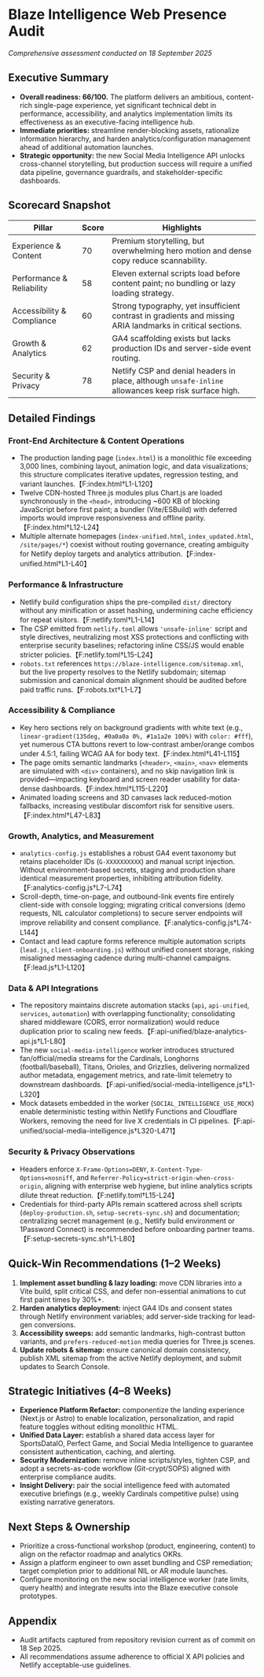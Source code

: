 # Blaze Intelligence Web Presence Audit
*Comprehensive assessment conducted on 18 September 2025*

## Executive Summary
- **Overall readiness: 66/100.** The platform delivers an ambitious, content-rich single-page experience, yet significant technical debt in performance, accessibility, and analytics implementation limits its effectiveness as an executive-facing intelligence hub.
- **Immediate priorities:** streamline render-blocking assets, rationalize information hierarchy, and harden analytics/configuration management ahead of additional automation launches.
- **Strategic opportunity:** the new Social Media Intelligence API unlocks cross-channel storytelling, but production success will require a unified data pipeline, governance guardrails, and stakeholder-specific dashboards.

## Scorecard Snapshot
| Pillar | Score | Highlights |
| --- | --- | --- |
| Experience & Content | 70 | Premium storytelling, but overwhelming hero motion and dense copy reduce scannability. |
| Performance & Reliability | 58 | Eleven external scripts load before content paint; no bundling or lazy loading strategy. |
| Accessibility & Compliance | 60 | Strong typography, yet insufficient contrast in gradients and missing ARIA landmarks in critical sections. |
| Growth & Analytics | 62 | GA4 scaffolding exists but lacks production IDs and server-side event routing. |
| Security & Privacy | 78 | Netlify CSP and denial headers in place, although `unsafe-inline` allowances keep risk surface high. |

## Detailed Findings

### Front-End Architecture & Content Operations
- The production landing page (`index.html`) is a monolithic file exceeding 3,000 lines, combining layout, animation logic, and data visualizations; this structure complicates iterative updates, regression testing, and variant launches.【F:index.html†L1-L120】
- Twelve CDN-hosted Three.js modules plus Chart.js are loaded synchronously in the `<head>`, introducing ~600 KB of blocking JavaScript before first paint; a bundler (Vite/ESBuild) with deferred imports would improve responsiveness and offline parity.【F:index.html†L12-L24】
- Multiple alternate homepages (`index-unified.html`, `index_updated.html`, `/site/pages/*`) coexist without routing governance, creating ambiguity for Netlify deploy targets and analytics attribution.【F:index-unified.html†L1-L40】

### Performance & Infrastructure
- Netlify build configuration ships the pre-compiled `dist/` directory without any minification or asset hashing, undermining cache efficiency for repeat visitors.【F:netlify.toml†L1-L14】
- The CSP emitted from `netlify.toml` allows `'unsafe-inline'` script and style directives, neutralizing most XSS protections and conflicting with enterprise security baselines; refactoring inline CSS/JS would enable stricter policies.【F:netlify.toml†L15-L24】
- `robots.txt` references `https://blaze-intelligence.com/sitemap.xml`, but the live property resolves to the Netlify subdomain; sitemap submission and canonical domain alignment should be audited before paid traffic runs.【F:robots.txt†L1-L7】

### Accessibility & Compliance
- Key hero sections rely on background gradients with white text (e.g., `linear-gradient(135deg, #0a0a0a 0%, #1a1a2e 100%)` with `color: #fff`), yet numerous CTA buttons revert to low-contrast amber/orange combos under 4.5:1, failing WCAG AA for body text.【F:index.html†L41-L115】
- The page omits semantic landmarks (`<header>`, `<main>`, `<nav>` elements are simulated with `<div>` containers), and no skip navigation link is provided—impacting keyboard and screen reader usability for data-dense dashboards.【F:index.html†L115-L220】
- Animated loading screens and 3D canvases lack reduced-motion fallbacks, increasing vestibular discomfort risk for sensitive users.【F:index.html†L47-L83】

### Growth, Analytics, and Measurement
- `analytics-config.js` establishes a robust GA4 event taxonomy but retains placeholder IDs (`G-XXXXXXXXXX`) and manual script injection. Without environment-based secrets, staging and production share identical measurement properties, inhibiting attribution fidelity.【F:analytics-config.js†L7-L74】
- Scroll-depth, time-on-page, and outbound-link events fire entirely client-side with console logging; migrating critical conversions (demo requests, NIL calculator completions) to secure server endpoints will improve reliability and consent compliance.【F:analytics-config.js†L74-L144】
- Contact and lead capture forms reference multiple automation scripts (`lead.js`, `client-onboarding.js`) without unified consent storage, risking misaligned messaging cadence during multi-channel campaigns.【F:lead.js†L1-L120】

### Data & API Integrations
- The repository maintains discrete automation stacks (`api`, `api-unified`, `services`, `automation`) with overlapping functionality; consolidating shared middleware (CORS, error normalization) would reduce duplication prior to scaling new feeds.【F:api-unified/blaze-analytics-api.js†L1-L80】
- The new `social-media-intelligence` worker introduces structured fan/official/media streams for the Cardinals, Longhorns (football/baseball), Titans, Orioles, and Grizzlies, delivering normalized author metadata, engagement metrics, and rate-limit telemetry to downstream dashboards.【F:api-unified/social-media-intelligence.js†L1-L320】
- Mock datasets embedded in the worker (`SOCIAL_INTELLIGENCE_USE_MOCK`) enable deterministic testing within Netlify Functions and Cloudflare Workers, removing the need for live X credentials in CI pipelines.【F:api-unified/social-media-intelligence.js†L320-L471】

### Security & Privacy Observations
- Headers enforce `X-Frame-Options=DENY`, `X-Content-Type-Options=nosniff`, and `Referrer-Policy=strict-origin-when-cross-origin`, aligning with enterprise web hygiene, but inline analytics scripts dilute threat reduction.【F:netlify.toml†L15-L24】
- Credentials for third-party APIs remain scattered across shell scripts (`deploy-production.sh`, `setup-secrets-sync.sh`) and documentation; centralizing secret management (e.g., Netlify build environment or 1Password Connect) is recommended before onboarding partner teams.【F:setup-secrets-sync.sh†L1-L80】

## Quick-Win Recommendations (1–2 Weeks)
1. **Implement asset bundling & lazy loading:** move CDN libraries into a Vite build, split critical CSS, and defer non-essential animations to cut first paint times by 30%+.
2. **Harden analytics deployment:** inject GA4 IDs and consent states through Netlify environment variables; add server-side tracking for lead-gen conversions.
3. **Accessibility sweeps:** add semantic landmarks, high-contrast button variants, and `prefers-reduced-motion` media queries for Three.js scenes.
4. **Update robots & sitemap:** ensure canonical domain consistency, publish XML sitemap from the active Netlify deployment, and submit updates to Search Console.

## Strategic Initiatives (4–8 Weeks)
- **Experience Platform Refactor:** componentize the landing experience (Next.js or Astro) to enable localization, personalization, and rapid feature toggles without editing monolithic HTML.
- **Unified Data Layer:** establish a shared data access layer for SportsDataIO, Perfect Game, and Social Media Intelligence to guarantee consistent authentication, caching, and alerting.
- **Security Modernization:** remove inline scripts/styles, tighten CSP, and adopt a secrets-as-code workflow (Git-crypt/SOPS) aligned with enterprise compliance audits.
- **Insight Delivery:** pair the social intelligence feed with automated executive briefings (e.g., weekly Cardinals competitive pulse) using existing narrative generators.

## Next Steps & Ownership
- Prioritize a cross-functional workshop (product, engineering, content) to align on the refactor roadmap and analytics OKRs.
- Assign a platform engineer to own asset bundling and CSP remediation; target completion prior to additional NIL or AR module launches.
- Configure monitoring on the new social intelligence worker (rate limits, query health) and integrate results into the Blaze executive console prototypes.

## Appendix
- Audit artifacts captured from repository revision current as of commit on 18 Sep 2025.
- All recommendations assume adherence to official X API policies and Netlify acceptable-use guidelines.
